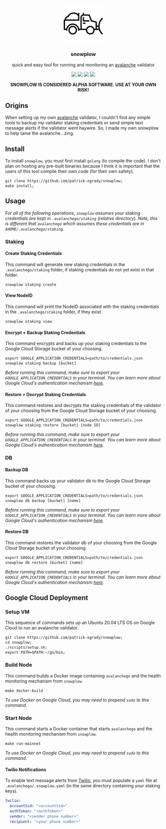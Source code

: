 <p align="center">
  <a href="https://www.avax.network">
    <img width="25%" alt="snowplow" src="assets/logo.png?raw=true">
  </a>
</p>
<h3 align="center">
  snowplow
</h3>
<p align="center">
quick and easy tool for running and monitoring an <a href="https://www.avax.network">avalanche</a> validator
</p>
<p align="center">
  <a href="https://goreportcard.com/report/github.com/patrick-ogrady/snowplow"><img src="https://goreportcard.com/badge/github.com/patrick-ogrady/snowplow" /></a>
  <a href="https://github.com/patrick-ogrady/snowplow/blob/master/LICENSE"><img src="https://img.shields.io/github/license/patrick-ogrady/snowplow.svg" /></a>
  <a href="https://github.com/patrick-ogrady/snowplow/actions"><img src="https://github.com/patrick-ogrady/snowplow/workflows/go/badge.svg?branch=master" /></a>
  <a href="https://github.com/patrick-ogrady/snowplow/actions"><img src="https://github.com/patrick-ogrady/snowplow/workflows/golangci-lint/badge.svg?branch=master" /></a>
</p>

<p align="center"><b>
SNOWPLOW IS CONSIDERED ALPHA SOFTWARE. USE AT YOUR OWN RISK!
</b></p>

## Origins
When setting up my own [avalanche](https://www.avax.network) validator,
I couldn't find any simple tools to backup my validator staking
credentials or send simple text message alerts if the validator went haywire.
So, I made my own snowplow to help tame the avalanche...zing.

## Install
To install `snowplow`, you must first install `golang` (to compile the code).
I don't plan on hosting any pre-built binaries because I think it is important
that the users of this tool compile their own code (for their own safety).

```text
git clone https://github.com/patrick-ogrady/snowplow;
make install;
```

## Usage
_For all of the following operations, `snowplow` assumes your staking
credentials are kept in `.avalanchego/staking` (relative directory). Note, this
is different that `avalanchego` which assumes these credentials are in
`$HOME/.avalanchego/staking`._

### Staking
#### Create Staking Credentials
This command will generate new staking credentials in the
`.avalanchego/staking` folder, if staking credentials do not yet exist in that
folder.

```text
snowplow staking create
```

#### View NodeID
This command will print the NodeID associated with the staking credentials in
the `.avalanchego/staking` folder, if they exist.

```text
snowplow staking view
```

#### Encrypt + Backup Staking Credentials
This command encrypts and backs up your staking credentials to the Google Cloud
Storage bucket of your choosing.

```text
export GOOGLE_APPLICATION_CREDENTIALS=path/to/credentials.json
snowplow staking backup [bucket]
```

_Before running this command, make sure to export your
`GOOGLE_APPLICATION_CREDENTIALS` in your terminal. You can learn more about
Google Cloud's authentication mechanism
[here](https://cloud.google.com/storage/docs/reference/libraries#setting_up_authentication)._

#### Restore + Decrypt Staking Credentials
This command restores and decrypts the staking credentials of the validator of your
choosing from the Google Cloud Storage bucket of your choosing.

```text
export GOOGLE_APPLICATION_CREDENTIALS=path/to/credentials.json
snowplow staking restore [bucket] [node ID]
```

_Before running this command, make sure to export your
`GOOGLE_APPLICATION_CREDENTIALS` in your terminal. You can learn more about
Google Cloud's authentication mechanism
[here](https://cloud.google.com/storage/docs/reference/libraries#setting_up_authentication)._

### DB
#### Backup DB
This command backs up your validator db to the Google Cloud
Storage bucket of your choosing.

```text
export GOOGLE_APPLICATION_CREDENTIALS=path/to/credentials.json
snowplow db backup [bucket] [name]
```

_Before running this command, make sure to export your
`GOOGLE_APPLICATION_CREDENTIALS` in your terminal. You can learn more about
Google Cloud's authentication mechanism
[here](https://cloud.google.com/storage/docs/reference/libraries#setting_up_authentication)._

#### Restore DB
This command restores the validator db of your choosing from the
Google Cloud Storage bucket of your choosing.

```text
export GOOGLE_APPLICATION_CREDENTIALS=path/to/credentials.json
snowplow db restore [bucket] [name]
```

_Before running this command, make sure to export your
`GOOGLE_APPLICATION_CREDENTIALS` in your terminal. You can learn more about
Google Cloud's authentication mechanism
[here](https://cloud.google.com/storage/docs/reference/libraries#setting_up_authentication)._

## Google Cloud Deployment
### Setup VM
This sequence of commands sets up an Ubuntu 20.04 LTS
OS on Google Cloud to run an avalanche validator.

```text
git clone https://github.com/patrick-ogrady/snowplow;
cd snowplow;
./scripts/setup.sh;
export PATH=$PATH:~/go/bin;
```

### Build Node
This command builds a Docker image containing `avalanchego` and
the health monitoring mechanism from `snowplow`.

```text
make docker-build
```

_To use Docker on Google Cloud, you may need to prepend `sudo` to this command._

### Start Node
This command starts a Docker container that starts `avalanchego` and
the health monitoring mechanism from `snowplow`.

```text
make run-mainnet
```

_To use Docker on Google Cloud, you may need to prepend `sudo` to this command._

#### Twilio Notifications
To enable text message alerts from [Twilio](https://www.twilio.com/), you must
populate a `yaml` file at `.avalanchego/.snowplow.yaml` (in the same directory
containing your staking keys).

```yaml
twilio:
  accountSid: "<accountSid>"
  authToken: "<authToken>"
  sender: "<sender phone number>"
  recipient: "<your phone number>"
```
